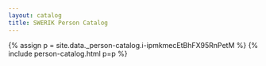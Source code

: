 ```yaml
---
layout: catalog
title: SWERIK Person Catalog
---
```

{% assign p = site.data._person-catalog.i-ipmkmecEtBhFX95RnPetM %}
{% include person-catalog.html p=p %}

